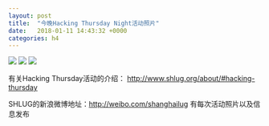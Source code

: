 ```yaml
---
layout: post
title:  "今晚Hacking Thursday Night活动照片"
date:   2018-01-11 14:43:32 +0000
categories: h4
---
```


[<img src='https://raw.githubusercontent.com/shanghailug/res2018/master/i111.h4/i111_2017_2500+08.240x160.jpg'>](https://raw.githubusercontent.com/shanghailug/res2018/master/i111.h4/i111_2017_2500+08.JPG)
[<img src='https://raw.githubusercontent.com/shanghailug/res2018/master/i111.h4/i111_2033_1500+08.240x160.jpg'>](https://raw.githubusercontent.com/shanghailug/res2018/master/i111.h4/i111_2033_1500+08.JPG)
[<img src='https://raw.githubusercontent.com/shanghailug/res2018/master/i111.h4/i111_2039_0500+08.240x160.jpg'>](https://raw.githubusercontent.com/shanghailug/res2018/master/i111.h4/i111_2039_0500+08.JPG)

有关Hacking Thursday活动的介绍：
http://www.shlug.org/about/#hacking-thursday

SHLUG的新浪微博地址：http://weibo.com/shanghailug 有每次活动照片以及信息发布


